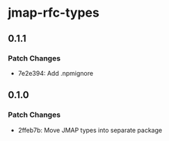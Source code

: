 # jmap-rfc-types

## 0.1.1

### Patch Changes

- 7e2e394: Add .npmignore

## 0.1.0

### Patch Changes

- 2ffeb7b: Move JMAP types into separate package
